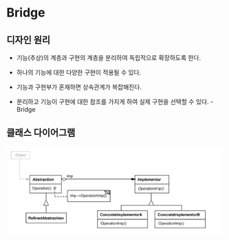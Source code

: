 # Bridge

## 디자인 원리

- 기능(추상)의 계층과 구현의 계층을 분리하여 독립적으로 확장하도록 한다.

- 하나의 기능에 대한 다양한 구현이 적용될 수 있다.

- 기능과 구현부가 혼재하면 상속관계가 복잡해진다. 

- 분리하고 기능이 구현에 대한 참조를 가지게 하여 실제 구현을 선택할 수 있다. - Bridge

## 클래스 다이어그램 

![bridge](./img/bridge.PNG)
